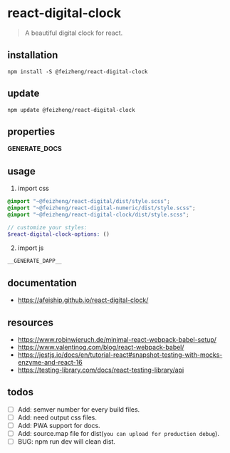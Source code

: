 # react-digital-clock
> A beautiful digital clock for react.

## installation
```shell
npm install -S @feizheng/react-digital-clock
```

## update
```shell
npm update @feizheng/react-digital-clock
```

## properties
__GENERATE_DOCS__

## usage
1. import css
  ```scss
  @import "~@feizheng/react-digital/dist/style.scss";
  @import "~@feizheng/react-digital-numeric/dist/style.scss";
  @import "~@feizheng/react-digital-clock/dist/style.scss";

  // customize your styles:
  $react-digital-clock-options: ()
  ```
2. import js
  ```js
__GENERATE_DAPP__
  ```

## documentation
- https://afeiship.github.io/react-digital-clock/

## resources
- https://www.robinwieruch.de/minimal-react-webpack-babel-setup/
- https://www.valentinog.com/blog/react-webpack-babel/
- https://jestjs.io/docs/en/tutorial-react#snapshot-testing-with-mocks-enzyme-and-react-16
- https://testing-library.com/docs/react-testing-library/api

## todos
- [ ] Add: semver number for every build files.
- [ ] Add: need output css files.
- [ ] Add: PWA support for docs.
- [ ] Add: source.map file for dist(`you can upload for production debug`).
- [ ] BUG: npm run dev will clean dist.
